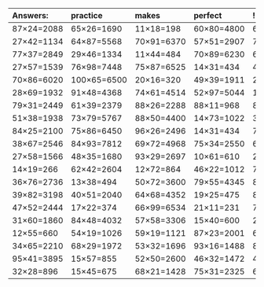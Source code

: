 | Answers: | practice | makes | perfect | ! |
| :--- | :--- | :--- | :--- | :--- |
| 87×24=2088 | 65×26=1690 | 11×18=198 | 60×80=4800 | 64×65=4160 | 
| 27×42=1134 | 64×87=5568 | 70×91=6370 | 57×51=2907 | 70×57=3990 | 
| 77×37=2849 | 29×46=1334 | 11×44=484 | 70×89=6230 | 63×34=2142 | 
| 27×57=1539 | 76×98=7448 | 75×87=6525 | 14×31=434 | 44×87=3828 | 
| 70×86=6020 | 100×65=6500 | 20×16=320 | 49×39=1911 | 27×85=2295 | 
| 28×69=1932 | 91×48=4368 | 74×61=4514 | 52×97=5044 | 19×26=494 | 
| 79×31=2449 | 61×39=2379 | 88×26=2288 | 88×11=968 | 85×11=935 | 
| 51×38=1938 | 73×79=5767 | 88×50=4400 | 14×73=1022 | 34×31=1054 | 
| 84×25=2100 | 75×86=6450 | 96×26=2496 | 14×31=434 | 72×91=6552 | 
| 38×67=2546 | 84×93=7812 | 69×72=4968 | 75×34=2550 | 63×40=2520 | 
| 27×58=1566 | 48×35=1680 | 93×29=2697 | 10×61=610 | 29×52=1508 | 
| 14×19=266 | 62×42=2604 | 12×72=864 | 46×22=1012 | 79×84=6636 | 
| 36×76=2736 | 13×38=494 | 50×72=3600 | 79×55=4345 | 85×29=2465 | 
| 39×82=3198 | 40×51=2040 | 64×68=4352 | 19×25=475 | 88×84=7392 | 
| 47×52=2444 | 17×22=374 | 66×99=6534 | 21×11=231 | 72×40=2880 | 
| 31×60=1860 | 84×48=4032 | 57×58=3306 | 15×40=600 | 26×38=988 | 
| 12×55=660 | 54×19=1026 | 59×19=1121 | 87×23=2001 | 60×23=1380 | 
| 34×65=2210 | 68×29=1972 | 53×32=1696 | 93×16=1488 | 86×39=3354 | 
| 95×41=3895 | 15×57=855 | 52×50=2600 | 46×32=1472 | 44×87=3828 | 
| 32×28=896 | 15×45=675 | 68×21=1428 | 75×31=2325 | 64×18=1152 | 
